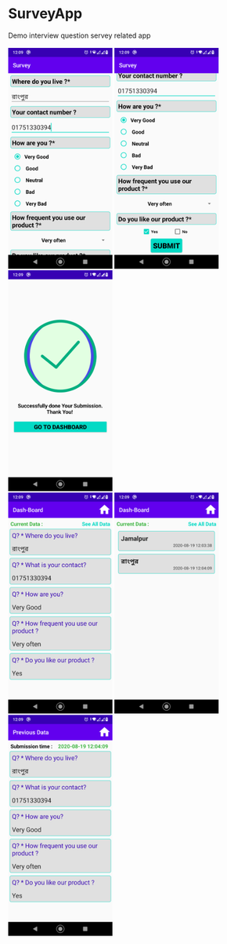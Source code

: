 # SurveyApp
Demo interview question servey related app<br><br>
<img src = "screenshoots/one.png" weidth = "250" height = "450"> 
<img src = "screenshoots/two.png" weidth = "250" height = "450">
<img src = "screenshoots/three.png" weidth = "250" height = "450"> <br>
<img src = "screenshoots/four.png" weidth = "250" height = "450"> 
<img src = "screenshoots/five.png" weidth = "250" height = "450"> 
<img src = "screenshoots/six.png" weidth = "250" height = "450"> 
